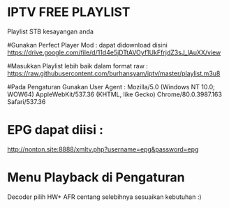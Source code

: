 # IPTV FREE PLAYLIST
Playlist STB kesayangan anda 

#Gunakan Perfect Player Mod : 
dapat didownload disini 
https://drive.google.com/file/d/11d4e5jDTtAVOyf1UkFfrjdZ3sJ_lAuXX/view

#Masukkan Playlist lebih baik dalam format raw : 
https://raw.githubusercontent.com/burhansyam/iptv/master/playlist.m3u8

#Pada Pengaturan Gunakan User Agent :
Mozilla/5.0 (Windows NT 10.0; WOW64) AppleWebKit/537.36 (KHTML, like Gecko) Chrome/80.0.3987.163 Safari/537.36

# EPG dapat diisi :
http://nonton.site:8888/xmltv.php?username=epg&password=epg

# Menu Playback di Pengaturan
Decoder pilih HW+
AFR centang
selebihnya sesuaikan kebutuhan :)

